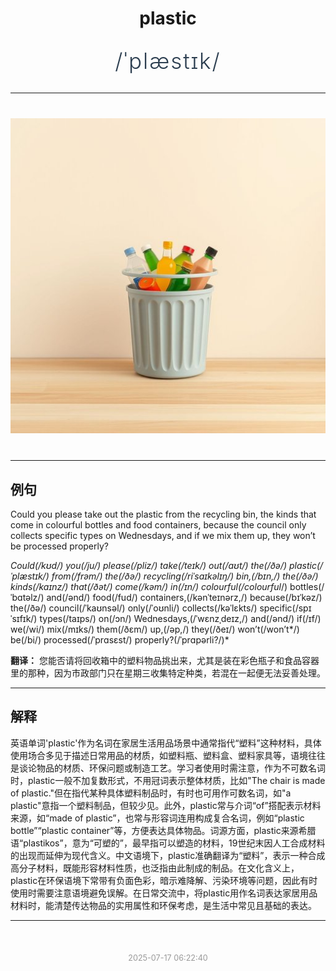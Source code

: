 <div align="center">

# plastic

<div style="margin: 30px 0;">
<h1 style="font-size: 2.5em; font-weight: 300; letter-spacing: 2px; margin: 0; color: #2c3e50;">
/ˈplæstɪk/
</h1>
</div>

</div>

---

<div align="center" style="margin: 40px 0;">

![plastic](images/plastic.png)

</div>

---

## 例句

Could you please take out the plastic from the recycling bin, the kinds that come in colourful bottles and food containers, because the council only collects specific types on Wednesdays, and if we mix them up, they won’t be processed properly?

*Could(/kʊd/) you(/ju/) please(/pliz/) take(/teɪk/) out(/aʊt/) the(/ðə/) plastic(/ˈplæstɪk/) from(/frəm/) the(/ðə/) recycling(/riˈsaɪkəlɪŋ/) bin,(/bɪn,/) the(/ðə/) kinds(/kaɪnz/) that(/ðət/) come(/kəm/) in(/ɪn/) colourful(/colourful*/) bottles(/ˈbɑtəlz/) and(/ənd/) food(/fud/) containers,(/kənˈteɪnərz,/) because(/bɪˈkəz/) the(/ðə/) council(/ˈkaʊnsəl/) only(/ˈoʊnli/) collects(/kəˈlɛkts/) specific(/spɪˈsɪfɪk/) types(/taɪps/) on(/ɔn/) Wednesdays,(/ˈwɛnzˌdeɪz,/) and(/ənd/) if(/ɪf/) we(/wi/) mix(/mɪks/) them(/ðɛm/) up,(/əp,/) they(/ðeɪ/) won’t(/won’t*/) be(/bi/) processed(/ˈprɑsɛst/) properly?(/ˈprɑpərli?/)*

**翻译：** 您能否请将回收箱中的塑料物品挑出来，尤其是装在彩色瓶子和食品容器里的那种，因为市政部门只在星期三收集特定种类，若混在一起便无法妥善处理。

---

## 解释

英语单词'plastic'作为名词在家居生活用品场景中通常指代“塑料”这种材料，具体使用场合多见于描述日常用品的材质，如塑料瓶、塑料盒、塑料家具等，语境往往是谈论物品的材质、环保问题或制造工艺。学习者使用时需注意，作为不可数名词时，plastic一般不加复数形式，不用冠词表示整体材质，比如"The chair is made of plastic."但在指代某种具体塑料制品时，有时也可用作可数名词，如"a plastic"意指一个塑料制品，但较少见。此外，plastic常与介词“of”搭配表示材料来源，如“made of plastic”，也常与形容词连用构成复合名词，例如“plastic bottle”“plastic container”等，方便表达具体物品。词源方面，plastic来源希腊语“plastikos”，意为“可塑的”，最早指可以塑造的材料，19世纪末因人工合成材料的出现而延伸为现代含义。中文语境下，plastic准确翻译为“塑料”，表示一种合成高分子材料，既能形容材料性质，也泛指由此制成的制品。在文化含义上，plastic在环保语境下常带有负面色彩，暗示难降解、污染环境等问题，因此有时使用时需要注意语境避免误解。在日常交流中，将plastic用作名词表达家居用品材料时，能清楚传达物品的实用属性和环保考虑，是生活中常见且基础的表达。


---

<div align="center" style="margin-top: 50px;">
<small style="color: #999; font-size: 0.9em;">2025-07-17 06:22:40</small>
</div>
